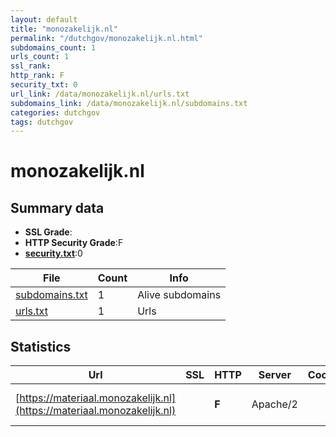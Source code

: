 ```yaml
---
layout: default
title: "monozakelijk.nl"
permalink: "/dutchgov/monozakelijk.nl.html"
subdomains_count: 1
urls_count: 1
ssl_rank: 
http_rank: F
security_txt: 0
url_link: /data/monozakelijk.nl/urls.txt
subdomains_link: /data/monozakelijk.nl/subdomains.txt
categories: dutchgov
tags: dutchgov
---
```



# monozakelijk.nl
## Summary data


 - **SSL Grade**:
 - **HTTP Security Grade**:F
 - **[security.txt](https://www.digitaleoverheid.nl/nieuws/standaard-security-txt-nu-verplicht-voor-overheid/)**:0


| File       | Count | Info |
|------------|-------|------|
|[subdomains.txt](/DutchGovScope/data/monozakelijk.nl/subdomains.txt)|1|Alive subdomains|
|[urls.txt](/DutchGovScope/data/monozakelijk.nl/urls.txt)|1|Urls|


## Statistics


| Url | SSL | HTTP | Server | Cookie | HSTS | CORS | CTO | CSP | XFO | XXP | RP |FP| Tech |Title |
|--------|-------|-------|------|------|------|------|------|------|------|------|------|------|------|------|
|[https://materiaal.monozakelijk.nl](https://materiaal.monozakelijk.nl)| | **F**|Apache/2| | | | | | | | :white_check_mark: | |Apache HTTP Server:2|Redirecting to h...|


